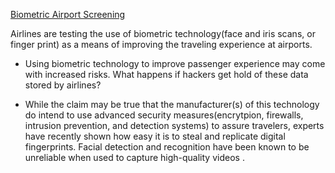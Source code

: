 
[Biometric Airport Screening](https://www.nbcnews.com/mach/science/biometric-screening-airports-spreading-fast-some-fear-face-scanning-systems-ncna982756)

Airlines are testing the use of biometric technology(face and iris scans, or finger print) as a means of improving the traveling experience at airports.

* Using biometric technology to improve passenger experience may come with increased  risks. What happens if hackers get hold of these data stored by airlines?

* While the claim may be true that the manufacturer(s) of this technology do intend to use advanced security measures(encrytpion, firewalls, intrusion prevention, and detection systems) to assure travelers, experts have recently shown how easy it is to steal and replicate digital fingerprints. Facial detection and recognition  have been known to be unreliable when used to capture high-quality videos .
